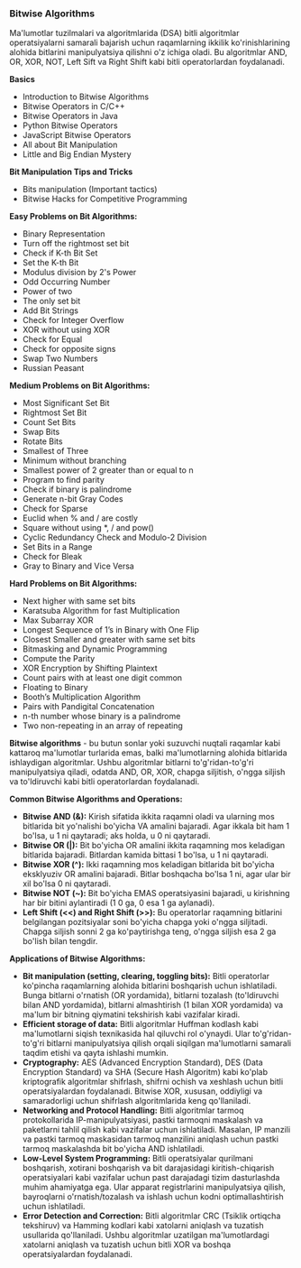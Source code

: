 ### Bitwise Algorithms

Ma'lumotlar tuzilmalari va algoritmlarida (DSA) bitli algoritmlar operatsiyalarni samarali bajarish uchun raqamlarning ikkilik ko'rinishlarining alohida bitlarini manipulyatsiya qilishni o'z ichiga oladi. Bu algoritmlar AND, OR, XOR, NOT, Left Sift va Right Shift kabi bitli operatorlardan foydalanadi.

**Basics**

- Introduction to Bitwise Algorithms
- Bitwise Operators in C/C++
- Bitwise Operators in Java
- Python Bitwise Operators
- JavaScript Bitwise Operators
- All about Bit Manipulation
- Little and Big Endian Mystery

**Bit Manipulation Tips and Tricks**

- Bits manipulation (Important tactics)
- Bitwise Hacks for Competitive Programming

**Easy Problems on Bit Algorithms:**

- Binary Representation
- Turn off the rightmost set bit
- Check if K-th Bit Set
- Set the K-th Bit
- Modulus division by 2's Power
- Odd Occurring Number
- Power of two
- The only set bit
- Add Bit Strings
- Check for Integer Overflow
- XOR without using XOR
- Check for Equal
- Check for opposite signs
- Swap Two Numbers
- Russian Peasant

**Medium Problems on Bit Algorithms:**

- Most Significant Set Bit
- Rightmost Set Bit
- Count Set Bits
- Swap Bits
- Rotate Bits
- Smallest of Three
- Minimum without branching
- Smallest power of 2 greater than or equal to n
- Program to find parity
- Check if binary is palindrome
- Generate n-bit Gray Codes
- Check for Sparse
- Euclid when % and / are costly
- Square without using \*, / and pow()
- Cyclic Redundancy Check and Modulo-2 Division
- Set Bits in a Range
- Check for Bleak
- Gray to Binary and Vice Versa

**Hard Problems on Bit Algorithms:**

- Next higher with same set bits
- Karatsuba Algorithm for fast Multiplication
- Max Subarray XOR
- Longest Sequence of 1’s in Binary with One Flip
- Closest Smaller and greater with same set bits
- Bitmasking and Dynamic Programming
- Compute the Parity
- XOR Encryption by Shifting Plaintext
- Count pairs with at least one digit common
- Floating to Binary
- Booth’s Multiplication Algorithm
- Pairs with Pandigital Concatenation
- n-th number whose binary is a palindrome
- Two non-repeating in an array of repeating

**Bitwise algorithms** - bu butun sonlar yoki suzuvchi nuqtali raqamlar kabi kattaroq ma'lumotlar turlarida emas, balki ma'lumotlarning alohida bitlarida ishlaydigan algoritmlar. Ushbu algoritmlar bitlarni to'g'ridan-to'g'ri manipulyatsiya qiladi, odatda AND, OR, XOR, chapga siljitish, o'ngga siljish va to'ldiruvchi kabi bitli operatorlardan foydalanadi.

**Common Bitwise Algorithms and Operations:**

- **Bitwise AND (&):** Kirish sifatida ikkita raqamni oladi va ularning mos bitlarida bit yo'nalishi bo'yicha VA amalini bajaradi. Agar ikkala bit ham 1 bo'lsa, u 1 ni qaytaradi; aks holda, u 0 ni qaytaradi.
- **Bitwise OR (|):** Bit bo'yicha OR amalini ikkita raqamning mos keladigan bitlarida bajaradi. Bitlardan kamida bittasi 1 bo'lsa, u 1 ni qaytaradi.
- **Bitwise XOR (^):** Ikki raqamning mos keladigan bitlarida bit bo'yicha eksklyuziv OR amalini bajaradi. Bitlar boshqacha bo'lsa 1 ni, agar ular bir xil bo'lsa 0 ni qaytaradi.
- **Bitwise NOT (~):** Bit bo'yicha EMAS operatsiyasini bajaradi, u kirishning har bir bitini aylantiradi (1 0 ga, 0 esa 1 ga aylanadi).
- **Left Shift (<<) and Right Shift (>>):** Bu operatorlar raqamning bitlarini belgilangan pozitsiyalar soni bo'yicha chapga yoki o'ngga siljitadi. Chapga siljish sonni 2 ga ko'paytirishga teng, o'ngga siljish esa 2 ga bo'lish bilan tengdir.

**Applications of Bitwise Algorithms:**

- **Bit manipulation (setting, clearing, toggling bits):** Bitli operatorlar ko'pincha raqamlarning alohida bitlarini boshqarish uchun ishlatiladi. Bunga bitlarni o'rnatish (OR yordamida), bitlarni tozalash (to'ldiruvchi bilan AND yordamida), bitlarni almashtirish (1 bilan XOR yordamida) va ma'lum bir bitning qiymatini tekshirish kabi vazifalar kiradi.
- **Efficient storage of data:** Bitli algoritmlar Huffman kodlash kabi ma'lumotlarni siqish texnikasida hal qiluvchi rol o'ynaydi. Ular to'g'ridan-to'g'ri bitlarni manipulyatsiya qilish orqali siqilgan ma'lumotlarni samarali taqdim etishi va qayta ishlashi mumkin.
- **Cryptography:** AES (Advanced Encryption Standard), DES (Data Encryption Standard) va SHA (Secure Hash Algoritm) kabi ko'plab kriptografik algoritmlar shifrlash, shifrni ochish va xeshlash uchun bitli operatsiyalardan foydalanadi. Bitwise XOR, xususan, oddiyligi va samaradorligi uchun shifrlash algoritmlarida keng qo'llaniladi.
- **Networking and Protocol Handling:** Bitli algoritmlar tarmoq protokollarida IP-manipulyatsiyasi, pastki tarmoqni maskalash va paketlarni tahlil qilish kabi vazifalar uchun ishlatiladi. Masalan, IP manzili va pastki tarmoq maskasidan tarmoq manzilini aniqlash uchun pastki tarmoq maskalashda bit bo'yicha AND ishlatiladi.
- **Low-Level System Programming:** Bitli operatsiyalar qurilmani boshqarish, xotirani boshqarish va bit darajasidagi kiritish-chiqarish operatsiyalari kabi vazifalar uchun past darajadagi tizim dasturlashda muhim ahamiyatga ega. Ular apparat registrlarini manipulyatsiya qilish, bayroqlarni o'rnatish/tozalash va ishlash uchun kodni optimallashtirish uchun ishlatiladi.
- **Error Detection and Correction:** Bitli algoritmlar CRC (Tsiklik ortiqcha tekshiruv) va Hamming kodlari kabi xatolarni aniqlash va tuzatish usullarida qo'llaniladi. Ushbu algoritmlar uzatilgan ma'lumotlardagi xatolarni aniqlash va tuzatish uchun bitli XOR va boshqa operatsiyalardan foydalanadi.
